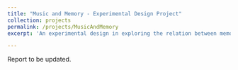 ```yaml
---
title: "Music and Memory - Experimental Design Project"
collection: projects
permalink: /projects/MusicAndMemory
excerpt: 'An experimental design in exploring the relation between memory and music.'

---
```


Report to be updated.
